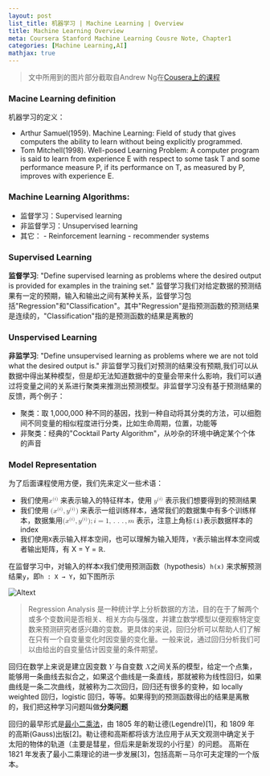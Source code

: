 ```yaml
---
layout: post
list_title: 机器学习 | Machine Learning | Overview
title: Machine Learning Overview
meta: Coursera Stanford Machine Learning Cousre Note, Chapter1
categories: [Machine Learning,AI]
mathjax: true
---
```


> 文中所用到的图片部分截取自Andrew Ng在[Cousera上的课程](https://www.coursera.org/learn/machine-learning)

### Macine Learning definition

机器学习的定义：

* Arthur Samuel(1959). Machine Learning: Field of study that gives computers the ability to learn without being explicitly programmed.
* Tom Mitchell(1998). Well-posed Learning Problem: A computer program is said to learn from experience E with respect to some task T and some performance measure P, if its performance on T, as measured by P, improves with experience E.

### Machine Learning Algorithms:

* 监督学习：Supervised learning
* 非监督学习：Unsupervised learning
* 其它： - Reinforcement learning - recommender systems

### Supervised Learning

**监督学习**: "Define supervised learning as problems where the desired output is provided for examples in the training set." 监督学习我们对给定数据的预测结果有一定的预期，输入和输出之间有某种关系，监督学习包括"Regression"和"Classification"。其中"Regression"是指预测函数的预测结果是连续的，"Classification"指的是预测函数的结果是离散的

### Unspervised Learning

**非监学习**: "Define unsupervised learning as problems where we are not told what the desired output is." 非监督学习我们对预测的结果没有预期,我们可以从数据中得出某种模型，但是却无法知道数据中的变量会带来什么影响，我们可以通过将变量之间的关系进行聚类来推测出预测模型。非监督学习没有基于预测结果的反馈，两个例子：

* 聚类：取 1,000,000 种不同的基因，找到一种自动将其分类的方法，可以细胞间不同变量的相似程度进行分类，比如生命周期，位置，功能等
* 非聚类：经典的"Cocktail Party Algorithm"，从吵杂的环境中确定某个个体的声音

### Model Representation

为了后面课程使用方便，我们先来定义一些术语：

* 我们使用<math xmlns="http://www.w3.org/1998/Math/MathML"> <msup> <mi>x</mi> <mrow class="MJX-TeXAtom-ORD"> <mo stretchy="false">(</mo> <mi>i</mi> <mo stretchy="false">)</mo> </mrow> </msup> </math> 来表示输入的特征样本，使用 <math xmlns="http://www.w3.org/1998/Math/MathML"> <msup> <mi>y</mi> <mrow class="MJX-TeXAtom-ORD"> <mo stretchy="false">(</mo> <mi>i</mi> <mo stretchy="false">)</mo> </mrow> </msup> </math> 表示我们想要得到的预测结果
* 我们使用 <math xmlns="http://www.w3.org/1998/Math/MathML"> <mo stretchy="false">(</mo> <msup> <mi>x</mi> <mrow class="MJX-TeXAtom-ORD"> <mo stretchy="false">(</mo> <mi>i</mi> <mo stretchy="false">)</mo> </mrow> </msup> <mo>,</mo> <msup> <mi>y</mi> <mrow class="MJX-TeXAtom-ORD"> <mo stretchy="false">(</mo> <mi>i</mi> <mo stretchy="false">)</mo> </mrow> </msup> <mo stretchy="false">)</mo> </math> 来表示一组训练样本，通常我们的数据集中有多个训练样本，数据集用<math xmlns="http://www.w3.org/1998/Math/MathML"> <mrow class="MJX-TeXAtom-ORD"> <mo stretchy="false">(</mo> <msup> <mi>x</mi> <mrow class="MJX-TeXAtom-ORD"> <mo stretchy="false">(</mo> <mi>i</mi> <mo stretchy="false">)</mo> </mrow> </msup> <mo>,</mo> <msup> <mi>y</mi> <mrow class="MJX-TeXAtom-ORD"> <mo stretchy="false">(</mo> <mi>i</mi> <mo stretchy="false">)</mo> </mrow> </msup> <mo stretchy="false">)</mo> <mo>;</mo> <mi>i</mi> <mo>=</mo> <mn>1</mn> <mo>,</mo> <mo>.</mo> <mo>.</mo> <mo>.</mo> <mo>,</mo> <mi>m</mi> </mrow> </math> 表示，注意上角标`(i)`表示数据样本的 index
* 我们使用`X`表示输入样本空间，也可以理解为输入矩阵，`Y`表示输出样本空间或者输出矩阵，有 X = Y = ℝ.

在监督学习中，对输入的样本`X`我们使用预测函数（hypothesis）`h(x)` 来求解预测结果`y`，即`h : X → Y`，如下图所示

![Altext](/assets/images/2017/09/ml-1.png)

> Regression Analysis 是一种统计学上分析数据的方法，目的在于了解两个或多个变数间是否相关、相关方向与强度，并建立数学模型以便观察特定变数来预测研究者感兴趣的变数。更具体的来说，回归分析可以帮助人们了解在只有一个自变量变化时因变量的变化量。一般来说，通过回归分析我们可以由给出的自变量估计因变量的条件期望。

回归在数学上来说是建立因变数 <math><mi>Y</mi></math> 与自变数 <math><mi>X</mi></math>之间关系的模型，给定一个点集，能够用一条曲线去拟合之，如果这个曲线是一条直线，那就被称为线性回归，如果曲线是一条二次曲线，就被称为二次回归，回归还有很多的变种，如 locally weighted 回归，logistic 回归，等等。如果得到的预测函数得出的结果是离散的，我们把这种学习问题叫做**分类问题**

回归的最早形式是[最小二乘法](https://zh.wikipedia.org/wiki/%E6%9C%80%E5%B0%8F%E4%BA%8C%E4%B9%98%E6%B3%95)，由 1805 年的勒让德(Legendre)[1]，和 1809 年的高斯(Gauss)出版[2]。勒让德和高斯都将该方法应用于从天文观测中确定关于太阳的物体的轨道（主要是彗星，但后来是新发现的小行星）的问题。 高斯在 1821 年发表了最小二乘理论的进一步发展[3]，包括高斯－马尔可夫定理的一个版本。